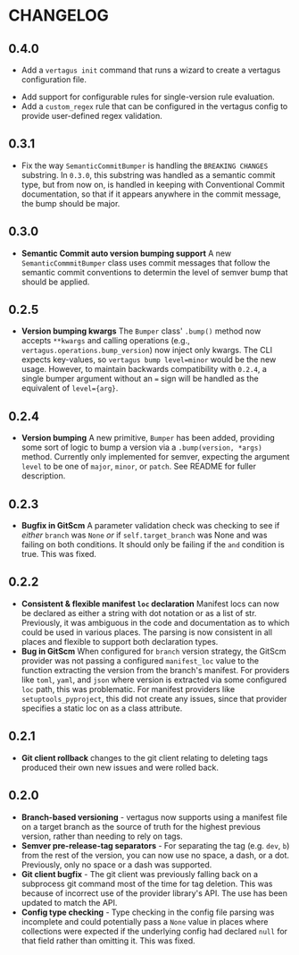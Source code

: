 CHANGELOG
===

0.4.0
---

* Add a `vertagus init` command that runs a wizard to create a vertagus configuration file.
- Add support for configurable rules for single-version rule evaluation.
- Add a `custom_regex` rule that can be configured in the vertagus config to provide user-defined regex validation.


0.3.1
---

* Fix the way `SemanticCommitBumper` is handling the `BREAKING CHANGES` substring. In `0.3.0`, this substring was handled as a semantic commit type, but from now on, is handled in keeping with Conventional Commit documentation, so that if it appears anywhere in the commit message, the bump should be major.

0.3.0
---

* **Semantic Commit auto version bumping support** A new `SemanticCommmitBumper` class uses commit messages that follow the semantic commit conventions to determin the level of semver bump that should be applied.

0.2.5
---

* **Version bumping kwargs** The `Bumper` class' `.bump()` method now accepts `**kwargs` and calling operations (e.g., `vertagus.operations.bump_version`) now inject only kwargs. The CLI expects key-values, so `vertagus bump level=minor` would be the new usage. However, to maintain backwards compatibility with `0.2.4`, a single bumper argument without an `=` sign will be handled as the equivalent of `level={arg}`.


0.2.4
---

* **Version bumping** A new primitive, `Bumper` has been added, providing some sort of logic to bump a version via a `.bump(version, *args)` method. Currently only implemented for semver, expecting the argument `level` to be one of `major`, `minor`, or `patch`. See README for fuller description.

0.2.3
---

* **Bugfix in GitScm** A parameter validation check was checking to see if _either_ `branch` was `None` _or_ if `self.target_branch` was None and was failing on both conditions. It should only be failing if the `and` condition is true. This was fixed.

0.2.2
---

* **Consistent & flexible manifest `loc` declaration** Manifest locs can now be declared as either a string with dot notation or as a list of str. Previously, it was ambiguous in the code and documentation as to which could be used in various places. The parsing is now consistent in all places and flexible to support both declaration types.
* **Bug in GitScm** When configured for `branch` version strategy, the GitScm provider was not passing a configured `manifest_loc` value to the function extracting the version from the branch's manifest. For providers like `toml`, `yaml`, and `json` where version is extracted via some configured `loc` path, this was problematic. For manifest providers like `setuptools_pyproject`, this did not create any issues, since that provider specifies a static loc on as a class attribute.


0.2.1
---

* **Git client rollback** changes to the git client relating to deleting tags produced their own new issues and were rolled back.

0.2.0
---

* **Branch-based versioning** - vertagus now supports using a manifest file on a target branch as the source of truth for the highest previous version, rather than needing to rely on tags.
* **Semver pre-release-tag separators** - For separating the tag (e.g. `dev`, `b`) from the rest of the version, you can now use no space, a dash, or a dot. Previously, only no space or a dash was supported.
* **Git client bugfix** - The git client was previously falling back on a subprocess git command most of the time for tag deletion. This was because of incorrect use of the provider library's API. The use has been updated to match the API.
* **Config type checking** - Type checking in the config file parsing was incomplete and could potentially pass a `None` value in places where collections were expected if the underlying config had declared `null` for that field rather than omitting it. This was fixed.
